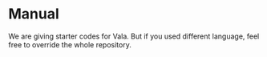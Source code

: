 # Manual
We are giving starter codes for Vala. But if you used different language, feel free to override the whole repository. 
